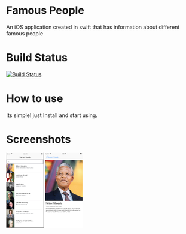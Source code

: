 # Famous People
An iOS application created in swift that has information about different famous people

# Build Status

[![Build Status](https://www.bitrise.io/app/b7fe39d7c99ed4d4/status.svg?token=NWmkXTskNAT8jxVdsfTAPw&branch=master)](https://www.bitrise.io/app/b7fe39d7c99ed4d4)

# How to use
Its simple! just Install and start using.

# Screenshots
<img src="https://github.com/Sashen943/Famous-People/blob/dev/FamousPeople/images/FamousPeople1.png" width="100" height="200" /> <img src="https://github.com/Sashen943/Famous-People/blob/dev/FamousPeople/images/FamousPeople2.png" width="100" height="200" />

